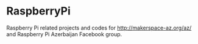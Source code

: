 # RaspberryPi
Raspberry Pi related projects and codes for http://makerspace-az.org/az/ and Raspberry Pi Azerbaijan Facebook group.

